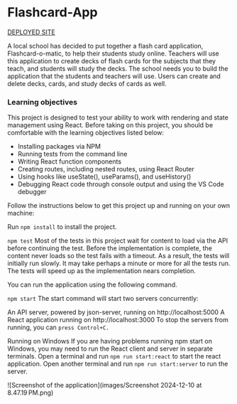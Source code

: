 # Flashcard-App

[DEPLOYED SITE](https://flashcard-app-xo3y.onrender.com)

A local school has decided to put together a flash card application, Flashcard-o-matic, to help their students study online. Teachers will use this application to create decks of flash cards for the subjects that they teach, and students will study the decks. The school needs you to build the application that the students and teachers will use. Users can create and delete decks, cards, and study decks of cards as well.

### Learning objectives
This project is designed to test your ability to work with rendering and state management using React. Before taking on this project, you should be comfortable with the learning objectives listed below:

- Installing packages via NPM
- Running tests from the command line
- Writing React function components
- Creating routes, including nested routes, using React Router
- Using hooks like useState(), useParams(), and useHistory()
- Debugging React code through console output and using the VS Code debugger

Follow the instructions below to get this project up and running on your own machine:

Run `npm install` to install the project.

`npm test`
Most of the tests in this project wait for content to load via the API before continuing the test. Before the implementation is complete, the content never loads so the test fails with a timeout. As a result, the tests will initially run slowly. It may take perhaps a minute or more for all the tests run. The tests will speed up as the implementation nears completion.

You can run the application using the following command.

`npm start`
The start command will start two servers concurrently:

An API server, powered by json-server, running on http://localhost:5000
A React application running on http://localhost:3000
To stop the servers from running, you can `press Control+C.`

Running on Windows
If you are having problems running npm start on Windows, you may need to run the React client and server in separate terminals. 
Open a terminal and run `npm run start:react` to start the react application. Open another terminal and run `npm run start:server` to run the server.

![Screenshot of the application](images/Screenshot 2024-12-10 at 8.47.19 PM.png)
